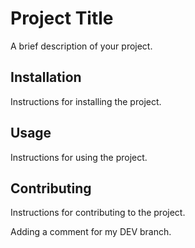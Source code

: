 # Project Title

A brief description of your project.

## Installation

Instructions for installing the project.

## Usage

Instructions for using the project.

## Contributing

Instructions for contributing to the project.

Adding a comment for my DEV branch.
